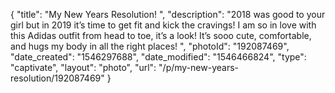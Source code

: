 {
    "title": "My New Years Resolution! ",
    "description": "2018 was good to your girl but in 2019 it’s time to get fit and kick the cravings! I am so in love with this Adidas outfit from head to toe, it’s a look! It’s sooo cute, comfortable, and hugs my body in all the right places! ",
    "photoId": "192087469",
    "date_created": "1546297688",
    "date_modified": "1546466824",
    "type": "captivate",
    "layout": "photo",
    "url": "\/p\/my-new-years-resolution\/192087469"
}